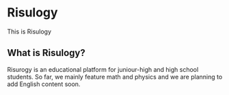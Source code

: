 # Risulogy
This is Risulogy

## What is Risulogy?
Risurogy is an educational platform for juniour-high and high school students. So far, we mainly feature math and physics and we are planning to add English content soon.